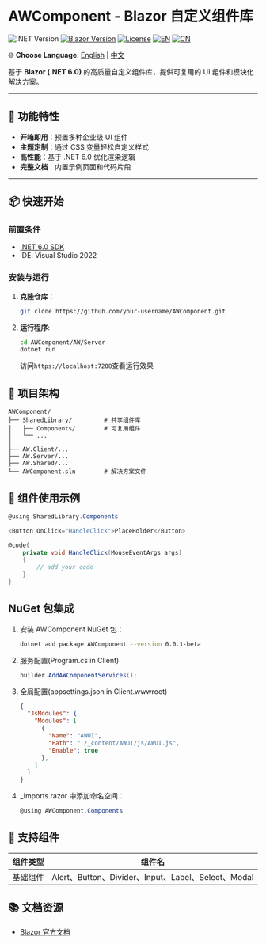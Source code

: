 ﻿# AWComponent - Blazor 自定义组件库

![.NET Version](https://img.shields.io/badge/.NET-6.0-blueviolet)
[![Blazor Version](https://img.shields.io/badge/Blazor-WebAssembly%20.NET%206.0-blue)](https://dotnet.microsoft.com/apps/aspnet/web-apps/blazor)
[![License](https://img.shields.io/badge/License-MIT-green)](LICENSE.txt)
[![EN](https://img.shields.io/badge/Language-English-blue)](README.en-US.md)
[![CN](https://img.shields.io/badge/语言-中文-red)](README.md)

🌐 **Choose Language**: 
[English](README.en-US.md) | [中文](README.md) 

基于 **Blazor (.NET 6.0)** 的高质量自定义组件库，提供可复用的 UI 组件和模块化解决方案。

---

## 🚀 功能特性

- **开箱即用**：预置多种企业级 UI 组件
- **主题定制**：通过 CSS 变量轻松自定义样式
- **高性能**：基于 .NET 6.0 优化渲染逻辑
- **完整文档**：内置示例页面和代码片段

---

## 📦 快速开始

### 前置条件
- [.NET 6.0 SDK](https://dotnet.microsoft.com/download/dotnet/6.0)
- IDE: Visual Studio 2022

### 安装与运行

1. **克隆仓库**：

   ```bash
   git clone https://github.com/your-username/AWComponent.git
   ```

2. **运行程序**:

    ```bash
    cd AWComponent/AW/Server
    dotnet run
    ```

    访问`https://localhost:7208`查看运行效果

## 📂 项目架构

```text
AWComponent/
├── SharedLibrary/         # 共享组件库
│   ├── Components/        # 可复用组件
│   └── ...
│
├── AW.Client/...
├── AW.Server/...
├── AW.Shared/...
└── AWComponent.sln        # 解决方案文件
```

## 🔧 组件使用示例

```csharp
@using SharedLibrary.Components

<Button OnClick="HandleClick">PlaceHolder</Button>

@code{
    private void HandleClick(MouseEventArgs args)
    {
        // add your code
    }
}
```

## NuGet 包集成

1. 安装 AWComponent NuGet 包：

   ```bash
   dotnet add package AWComponent --version 0.0.1-beta
   ```

2. 服务配置(Program.cs in Client)

    ```csharp
    builder.AddAWComponentServices();
    ```

3. 全局配置(appsettings.json in Client.wwwroot)

    ```json
    {
      "JsModules": {
        "Modules": [
          {
            "Name": "AWUI",
            "Path": "./_content/AWUI/js/AWUI.js",
            "Enable": true
          },
        ]
      }
    }
    ```

4. _Imports.razor 中添加命名空间：

    ```csharp
    @using AWComponent.Components
    ```

## 🧩 支持组件

|组件类型|组件名|
|---|---|
|基础组件|Alert、Button、Divider、Input、Label、Select、Modal|

## 📚 文档资源

- [Blazor 官方文档](https://learn.microsoft.com/en-us/aspnet/core/blazor/?view=aspnetcore-6.0)
